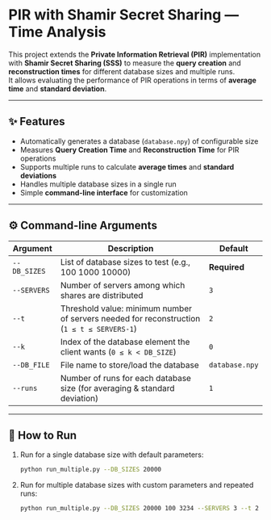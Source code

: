 # PIR with Shamir Secret Sharing — Time Analysis

This project extends the **Private Information Retrieval (PIR)** implementation with **Shamir Secret Sharing (SSS)** to measure the **query creation** and **reconstruction times** for different database sizes and multiple runs.  
It allows evaluating the performance of PIR operations in terms of **average time** and **standard deviation**.

---

## ✨ Features
- Automatically generates a database (`database.npy`) of configurable size
- Measures **Query Creation Time** and **Reconstruction Time** for PIR operations
- Supports multiple runs to calculate **average times** and **standard deviations**
- Handles multiple database sizes in a single run
- Simple **command-line interface** for customization

---

## ⚙️ Command-line Arguments

| Argument     | Description | Default |
|--------------|-------------|---------|
| `--DB_SIZES` | List of database sizes to test (e.g., 100 1000 10000) | **Required** |
| `--SERVERS`  | Number of servers among which shares are distributed | `3` |
| `--t`        | Threshold value: minimum number of servers needed for reconstruction (`1 ≤ t ≤ SERVERS-1`) | `2` |
| `--k`        | Index of the database element the client wants (`0 ≤ k < DB_SIZE`) | `0` |
| `--DB_FILE`  | File name to store/load the database | `database.npy` |
| `--runs`     | Number of runs for each database size (for averaging & standard deviation) | `1` |

---

## 🚀 How to Run

1. Run for a single database size with default parameters:
   ```bash
   python run_multiple.py --DB_SIZES 20000
2. Run for multiple database sizes with custom parameters and repeated runs:
   ```bash
   python run_multiple.py --DB_SIZES 20000 100 3234 --SERVERS 3 --t 2 --k 5 --runs 2